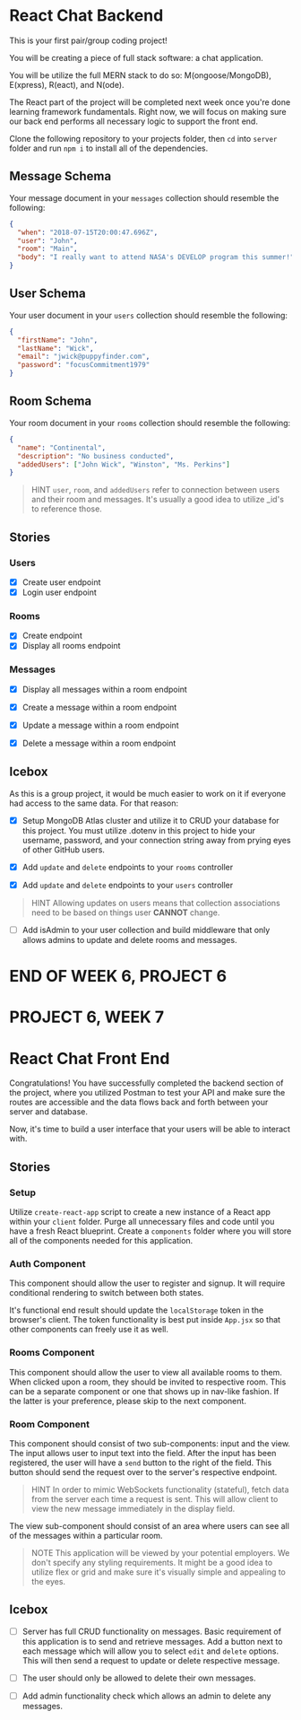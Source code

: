 # React Chat Backend

This is your first pair/group coding project!

You will be creating a piece of full stack software: a chat application.

You will be utilize the full MERN stack to do so: M(ongoose/MongoDB), E(xpress), R(eact), and N(ode).

The React part of the project will be completed next week once you're done learning framework fundamentals. Right now, we will focus on making sure our back end performs all necessary logic to support the front end.

Clone the following repository to your projects folder, then `cd` into `server` folder and run `npm i` to install all of the dependencies.

## Message Schema

Your message document in your `messages` collection should resemble the following:

```json
{
  "when": "2018-07-15T20:00:47.696Z",
  "user": "John",
  "room": "Main",
  "body": "I really want to attend NASA's DEVELOP program this summer!"
}
```

## User Schema

Your user document in your `users` collection should resemble the following:

```json
{
  "firstName": "John",
  "lastName": "Wick",
  "email": "jwick@puppyfinder.com",
  "password": "focusCommitment1979"
}
```

## Room Schema

Your room document in your `rooms` collection should resemble the following:

```json
{
  "name": "Continental",
  "description": "No business conducted",
  "addedUsers": ["John Wick", "Winston", "Ms. Perkins"]
}
```

> HINT
> `user`, `room`, and `addedUsers` refer to connection between users and their room and messages.
> It's usually a good idea to utilize \_id's to reference those.

## Stories

### Users

- [x] Create user endpoint
- [x] Login user endpoint

### Rooms

- [x] Create endpoint
- [x] Display all rooms endpoint

### Messages

- [x] Display all messages within a room endpoint
- [x] Create a message within a room endpoint
- [x] Update a message within a room endpoint
- [x] Delete a message within a room endpoint


## Icebox

As this is a group project, it would be much easier to work on it if everyone had access to the same data. For that reason:

- [x] Setup MongoDB Atlas cluster and utilize it to CRUD your database for this project. You must utilize .dotenv in this project to hide your username, password, and your connection string away from prying eyes of other GitHub users.

- [x] Add `update` and `delete` endpoints to your `rooms` controller
- [x] Add `update` and `delete` endpoints to your `users` controller

> HINT
> Allowing updates on users means that collection associations need to be based on things user **CANNOT** change.

- [ ] Add isAdmin to your user collection and build middleware that only allows admins to update and delete rooms and messages.

# END OF WEEK 6, PROJECT 6

# PROJECT 6, WEEK 7

# React Chat Front End

Congratulations! You have successfully completed the backend section of the project, where you utilized Postman to test your API and make sure the routes are accessible and the data flows back and forth between your server and database.

Now, it's time to build a user interface that your users will be able to interact with.

## Stories

### Setup

Utilize `create-react-app` script to create a new instance of a React app within your `client` folder. Purge all unnecessary files and code until you have a fresh React blueprint. Create a `components` folder where you will store all of the components needed for this application.

### Auth Component

This component should allow the user to register and signup. It will require conditional rendering to switch between both states.

It's functional end result should update the `localStorage` token in the browser's client. The token functionality is best put inside `App.jsx` so that other components can freely use it as well.

### Rooms Component

This component should allow the user to view all available rooms to them. When clicked upon a room, they should be invited to respective room. This can be a separate component or one that shows up in nav-like fashion. If the latter is your preference, please skip to the next component.

### Room Component

This component should consist of two sub-components: input and the view. The input allows user to input text into the field. After the input has been registered, the user will have a `send` button to the right of the field. This button should send the request over to the server's respective endpoint.

> HINT
> In order to mimic WebSockets functionality (stateful), fetch data from the server each time a request is sent.
> This will allow client to view the new message immediately in the display field.

The view sub-component should consist of an area where users can see all of the messages within a particular room.

> NOTE
> This application will be viewed by your potential employers. We don't specify any styling requirements.
> It might be a good idea to utilize flex or grid and make sure it's visually simple and appealing to the eyes.

## Icebox

- [ ] Server has full CRUD functionality on messages. Basic requirement of this application is to send and retrieve messages. Add a button next to each message which will allow you to select `edit` and `delete` options. This will then send a request to update or delete respective message.

- [ ] The user should only be allowed to delete their own messages.

- [ ] Add admin functionality check which allows an admin to delete any messages.
